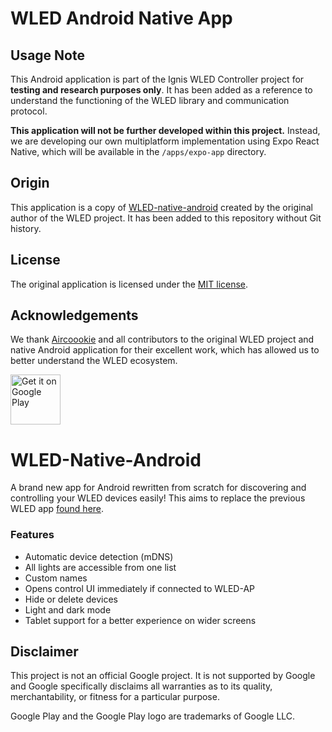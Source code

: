 # WLED Android Native App

## Usage Note

This Android application is part of the Ignis WLED Controller project for **testing and research purposes only**. It has been added as a reference to understand the functioning of the WLED library and communication protocol.

**This application will not be further developed within this project.** Instead, we are developing our own multiplatform implementation using Expo React Native, which will be available in the `/apps/expo-app` directory.

## Origin

This application is a copy of [WLED-native-android](https://github.com/Aircoookie/WLED-native-android) created by the original author of the WLED project. It has been added to this repository without Git history.

## License

The original application is licensed under the [MIT license](https://github.com/Aircoookie/WLED-native-android/blob/master/LICENSE).

## Acknowledgements

We thank [Aircoookie](https://github.com/Aircoookie) and all contributors to the original WLED project and native Android application for their excellent work, which has allowed us to better understand the WLED ecosystem.

<a href='https://play.google.com/store/apps/details?id=ca.cgagnier.wlednativeandroid&utm_source=github&pcampaignid=pcampaignidMKT-Other-global-all-co-prtnr-py-PartBadge-Mar2515-1'><img alt='Get it on Google Play' src='https://play.google.com/intl/en_us/badges/static/images/badges/en_badge_web_generic.png' height='80'/></a>

# WLED-Native-Android
A brand new app for Android rewritten from scratch for discovering and controlling your WLED devices easily!
This aims to replace the previous WLED app [found here](https://github.com/Aircoookie/WLED-App).

### Features
- Automatic device detection (mDNS)
- All lights are accessible from one list
- Custom names
- Opens control UI immediately if connected to WLED-AP
- Hide or delete devices
- Light and dark mode
- Tablet support for a better experience on wider screens

## Disclaimer

This project is not an official Google project. It is not supported by
Google and Google specifically disclaims all warranties as to its quality,
merchantability, or fitness for a particular purpose.

Google Play and the Google Play logo are trademarks of Google LLC.
